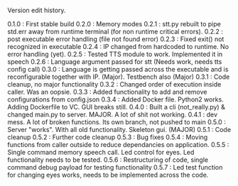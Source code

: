 Version edit history.

0.1.0 : First stable build
0.2.0 : Memory modes
0.2.1 : stt.py rebuilt to pipe std.err away from runtime terminal (for non runtime critical errors).
0.2.2 : post executable error handling (file not found error)
0.2.3 : Fixed exit() not recognized in executable
0.2.4 : IP changed from hardcoded to runtime. No error handling (yet).
0.2.5 : Tested TTS module to work. Implemented it in speech
0.2.6 : Language argument passed for stt (Needs work, needs tts config call)
0.3.0 : Language is getting passed across the executable and is reconfigurable together with IP. (Major). Testbench also (Major)
0.3.1 : Code cleanup, no major functionality
0.3.2 : Changed order of execution inside caller. Was an oopsie.
0.3.3 : Added functionality to add and remove configurations from config.json
0.3.4 : Added Docker file. Python2 works. Adding Dockerfile to VC. GUI breaks still.
0.4.0 : Built a cli (not_really.py) & changed main.py to server. MAJOR. A lot of shit not working.
0.4.1 : dev mess. A lot of broken functions. Its own branch, not pushed to main
0.5.0 : Server "works". With all old functionality. Skeleton gui. (MAJOR)
0.5.1 : Code cleanup
0.5.2 : Further code cleanup
0.5.3 : Bug fixes
0.5.4 : Moving functions from caller outside to reduce dependancies on application.
0.5.5 : Single command memory speech call. Led control for eyes. Led functionality needs to be tested.
0.5.6 : Restructuring of code, single command debug payload for testing functionality
0.5.7 : Led test function for changing eyes works, needs to be implemented across the code.
